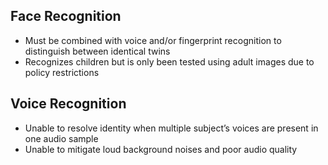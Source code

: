 ## Face Recognition 
* Must be combined with voice and/or fingerprint recognition to distinguish between identical twins 
* Recognizes children but is only been tested using adult images due to policy restrictions

## Voice Recognition 
* Unable to resolve identity when multiple subject’s voices are present in one audio sample 
* Unable to mitigate loud background noises and poor audio quality
